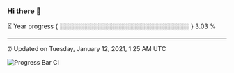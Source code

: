 ### Hi there 👋

⏳ Year progress { ░░░░░░░░░░░░░░░░░░░░░░░░░░░░░░ } 3.03 %

---

⏰ Updated on Tuesday, January 12, 2021, 1:25 AM UTC

![Progress Bar CI](https://github.com/arthurbuhl/arthurbuhl/workflows/Progress%20Bar%20CI/badge.svg)
